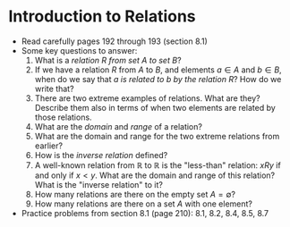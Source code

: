 # Introduction to Relations

- Read carefully pages 192 through 193 (section 8.1)
- Some key questions to answer:
    1. What is a *relation $R$ from set $A$ to set $B$*?
    2. If we have a relation $R$ from $A$ to $B$, and elements $a\in A$ and $b\in B$, when do we say that *$a$ is related to $b$ by the relation $R$*? How do we write that?
    3. There are two extreme examples of relations. What are they? Describe them also in terms of when two elements are related by those relations.
    4. What are the *domain* and *range* of a relation?
    5. What are the domain and range for the two extreme relations from earlier?
    6. How is the *inverse relation* defined?
    7. A well-known relation from $\mathbb{R}$ to $\mathbb{R}$ is the "less-than" relation: $x R y$ if and only if $x < y$. What are the domain and range of this relation? What is the "inverse relation" to it?
    8. How many relations are there on the empty set $A=\emptyset$?
    9. How many relations are there on a set $A$ with one element?
- Practice problems from section 8.1 (page 210): 8.1, 8.2, 8.4, 8.5, 8.7



